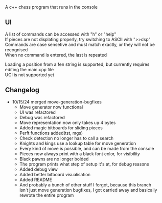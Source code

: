 A c++ chess program that runs in the console

## UI
A list of commands can be accessed with "h" or "help"\
If pieces are not displating properly, try switching to ASCII with ">>dsp"\
Commands are case sensetive and must match exactly, or they will not be recognised\
When no command is entered, the last is repeated
  
Loading a position from a fen string is supported, but currently requires editing the main.cpp file\
UCI is not supported yet

## Changelog
- 10/15/24 merged move-generation-bugfixes
    - Move generator now functional
    - UI was refactored
    - Debug was refactored
    - Move representation now only takes up 4 bytes
    - Added magic bitboards for sliding pieces
    - Perft functions added(tst, mgs)
    - Check detection no longer has to call a search
    - Knights and kings use a lookup table for move generation
    - Every kind of move is possible, and can be made from the console
    - Pieces now always print with a black font color, for visibility
    - Black pawns are no longer bolded
    - The program prints what step of setup it's at, for debug reasons
    - Added debug view
    - Added better bitboard visualisation
    - Added README
    - And probably a bunch of other stuff I forgot, because this branch isn't just move generation bugfixes, I got carried away and basically rewrote the entire program
